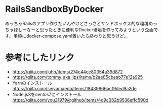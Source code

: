# RailsSandboxByDocker
めっちゃRailsのアプリ作りたいんやけどさっさとサンドボックス的な環境めっちゃほしーなーと思ったときに便利なDocker環境を作ってみようという企画です。単純にdocker-compose.yaml置いたら終わりと思うけど...


# 参考にしたリンク

* https://qiita.com/juhn/items/274e44ee80354a39d872
* https://qiita.com/tommy_aka_jps/items/b2ae85cbeab77e12a925
* Yarnのインストール https://qiita.com/seiyamaeda/items/18439866acf9ded9a2de
* Node.js8をcentos7にインストール https://qiita.com/you21979@github/items/4c9c382b9536effc590d